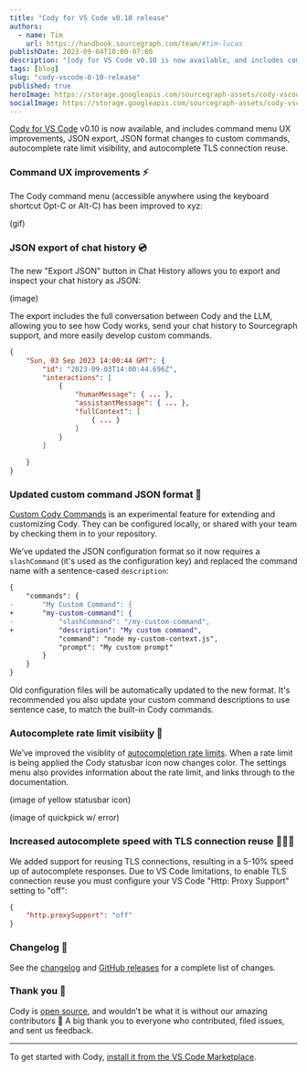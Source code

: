 ```yaml
---
title: "Cody for VS Code v0.10 release"
authors:
  - name: Tim
    url: https://handbook.sourcegraph.com/team/#tim-lucas
publishDate: 2023-09-04T10:00-07:00
description: "[ody for VS Code v0.10 is now available, and includes command menu UX improvements, JSON export, JSON format changes to custom commands, autocomplete rate limit visibility, and autocomplete TLS connection reuse."
tags: [blog]
slug: "cody-vscode-0-10-release"
published: true
heroImage: https://storage.googleapis.com/sourcegraph-assets/cody-vscode-0.10.0-og-image.jpg
socialImage: https://storage.googleapis.com/sourcegraph-assets/cody-vscode-0.10.0-og-image.jpg
---
```


[Cody for VS Code](https://marketplace.visualstudio.com/items?itemName=sourcegraph.cody-ai) v0.10 is now available, and includes command menu UX improvements, JSON export, JSON format changes to custom commands, autocomplete rate limit visibility, and autocomplete TLS connection reuse.

### Command UX improvements ⚡️

The Cody command menu (accessible anywhere using the keyboard shortcut Opt-C or Alt-C) has been improved to xyz:

(gif)

### JSON export of chat history 💿

The new "Export JSON" button in Chat History allows you to export and inspect your chat history as JSON:

(image)

The export includes the full conversation between Cody and the LLM, allowing you to see how Cody works, send your chat history to Sourcegraph support, and more easily develop custom commands.

```json
{
    "Sun, 03 Sep 2023 14:00:44 GMT": {
        "id": "2023-09-03T14:00:44.696Z",
        "interactions": [
            {
                "humanMessage": { ... },
                "assistantMessage": { ... },
                "fullContext": [
                    { ... }
                ]
            }
        ]
        
    }
}
```

### Updated custom command JSON format 📄

[Custom Cody Commands](TODO) is an experimental feature for extending and customizing Cody. They can be configured locally, or shared with your team by checking them in to your repository.

We’ve updated the JSON configuration format so it now requires a `slashCommand` (it's used as the configuration key) and replaced the command name with a sentence-cased `description`:

```diff
{
    "commands": {
-       "My Custom Command": {
+       "my-custom-command": {
-           "slashCommand": "/my-custom-command",
+           "description": "My custom command",
            "command": "node my-custom-context.js",
            "prompt": "My custom prompt"
        }
    }
}
```

Old configuration files will be automatically updated to the new format. It's recommended you also update your custom command descriptions to use sentence case, to match the built-in Cody commands.

### Autocomplete rate limit visibiity 👀

We’ve improved the visiblity of [autocompletion rate limits](TODO). When a rate limit is being applied the Cody statusbar icon now changes color. The settings menu also provides information about the rate limit, and links through to the documentation.

(image of yellow statusbar icon)

(image of quickpick w/ error)

### Increased autocomplete speed with TLS connection reuse 🏃‍♀️💨

We added support for reusing TLS connections, resulting in a 5-10% speed up of autocomplete responses. Due to VS Code limitations, to enable TLS connection reuse you must configure your VS Code "Http: Proxy Support" setting to "off":

```json
{
    "http.proxySupport": "off"
}
```

### Changelog 📰

See the [changelog](https://github.com/sourcegraph/cody/blob/main/vscode/CHANGELOG.md) and [GitHub releases](https://github.com/sourcegraph/cody/releases) for a complete list of changes.

### Thank you 🙏

Cody is [open source](https://github.com/sourcegraph/cody), and wouldn’t be what it is without our amazing contributors 💖 A big thank you to everyone who contributed, filed issues, and sent us feedback.

<hr style={{marginTop:"2rem",marginBottom:"2rem"}}/>

To get started with Cody, [install it from the VS Code Marketplace](https://marketplace.visualstudio.com/items?itemName=sourcegraph.cody-ai).
